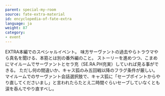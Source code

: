 ```yaml
---
parent: special-my-room
source: fate-extra-material
id: encyclopedia-of-fate-extra
language: ja
weight: 87
category:
- event
---
```


EXTRA本編でのスペシャルイベント。
味方サーヴァントの過去やらトラウマやら真名を聞ける、本筋とは別の番外編のこと。
ストーリーを進めつつ、こまめにマイルームでサーヴァントとセラ充（SE.RA.PH充実）していれば見る事ができる。
ただし何の間違いか、キャス狐のみ五回戦以降のフラグ条件が厳しい。
マイルームでのサーヴァント会話選択肢で、キャス狐に「セーブポイントからやり直してくださいまし」と言われたらたとえ二時間ぐらいセーブしていなくとも涙を呑んでやり直すべし。
